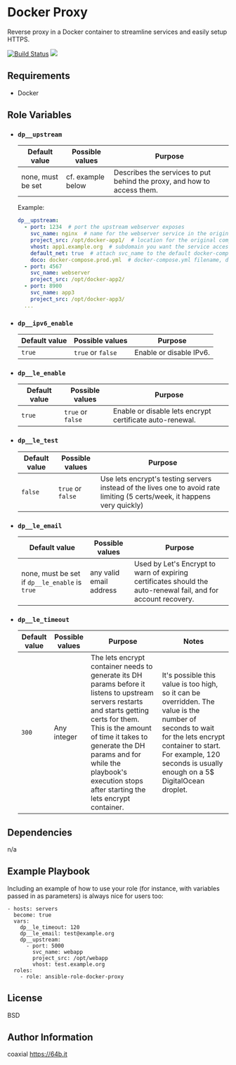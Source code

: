 Docker Proxy
=========

Reverse proxy in a Docker container to streamline services and easily setup HTTPS.

[![Build Status](https://travis-ci.org/coaxial/ansible-role-docker-proxy.svg?branch=master)](https://travis-ci.org/coaxial/ansible-role-docker-proxy) [![](https://images.microbadger.com/badges/image/coaxial/docker-proxy.svg)](https://microbadger.com/images/coaxial/docker-proxy "Get your own image badge on microbadger.com")

Requirements
------------

- Docker

Role Variables
--------------

- ### `dp__upstream`

  Default value | Possible values | Purpose
  ---|---|---
  none, must be set | cf. example below | Describes the services to put behind the proxy, and how to access them.

  Example:
  ```yaml
  dp__upstream:
    - port: 1234  # port the upstream webserver exposes
      svc_name: nginx  # name for the webserver service in the original compose file
      project_src: /opt/docker-app1/  # location for the original compose file on the host
      vhost: app1.example.org  # subdomain you want the service accessible from
      default_net: true  # attach svc_name to the default docker-compose network as well (cf. https://docs.docker.com/compose/networking/#configure-the-default-network), defaults to false
      doco: docker-compose.prod.yml  # docker-compose.yml filename, defaults to docker-compose.yml (optional)
    - port: 4567
      svc_name: webserver
      project_src: /opt/docker-app2/
    - port: 8900
      svc_name: app3
      project_src: /opt/docker-app3/
    ...
  ```

- ### `dp__ipv6_enable`

  Default value | Possible values | Purpose
  ---|---|---
  `true`|`true` or `false`|Enable or disable IPv6.

- ### `dp__le_enable`

  Default value | Possible values | Purpose
  ---|---|---
  `true` | `true` or `false` | Enable or disable lets encrypt certificate auto-renewal.

- ### `dp__le_test`

  Default value | Possible values | Purpose
  ---|---|---
  `false`| `true` or `false`| Use lets encrypt's testing servers instead of the lives one to avoid rate limiting (5 certs/week, it happens very quickly)

- ### `dp__le_email`

  Default value | Possible values | Purpose
  ---|---|---
  none, must be set if `dp__le_enable` is `true`| any valid email address| Used by Let's Encrypt to warn of expiring certificates should the auto-renewal fail, and for account recovery.

- ### `dp__le_timeout`

  Default value | Possible values | Purpose | Notes
  ---|---|---|---
  `300` | Any integer | The lets encrypt container needs to generate its DH params before it listens to upstream servers restarts and starts getting certs for them. This is the amount of time it takes to generate the DH params and for while the playbook's execution stops after starting the lets encrypt container. | It's possible this value is too high, so it can be overridden. The value is the number of seconds to wait for the lets encrypt container to start. For example, 120 seconds is usually enough on a 5$ DigitalOcean droplet.

Dependencies
------------

n/a

Example Playbook
----------------

Including an example of how to use your role (for instance, with variables
passed in as parameters) is always nice for users too:

    - hosts: servers
      become: true
      vars:
        dp__le_timeout: 120
        dp__le_email: test@example.org
        dp__upstream:
          - port: 5000
            svc_name: webapp
            project_src: /opt/webapp
            vhost: test.example.org
      roles:
        - role: ansible-role-docker-proxy

License
-------

BSD

Author Information
------------------

coaxial <https://64b.it>
